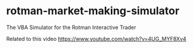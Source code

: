 # rotman-market-making-simulator
The VBA Simulator for the Rotman Interactive Trader

Related to this video
https://www.youtube.com/watch?v=4UG_MYF8Xv4
